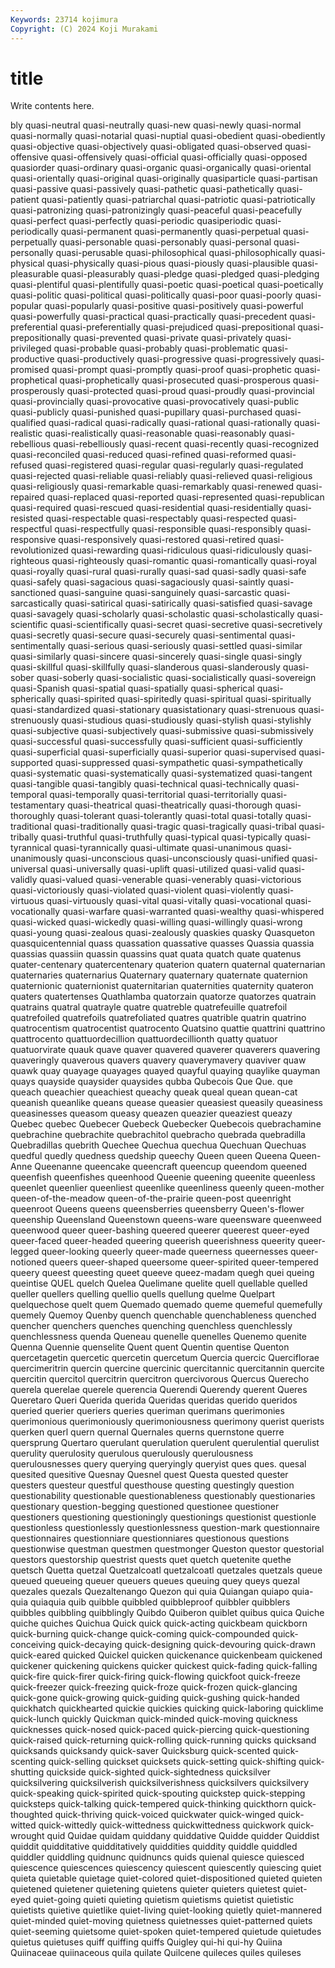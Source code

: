 ```yaml
---
Keywords: 23714 kojimura
Copyright: (C) 2024 Koji Murakami
---
```


# title

Write contents here.



bly quasi-neutral quasi-neutrally quasi-new quasi-newly quasi-normal quasi-normally quasi-notarial quasi-nuptial
quasi-obedient quasi-obediently quasi-objective quasi-objectively quasi-obligated quasi-observed quasi-offensive quasi-offensively quasi-official quasi-officially
quasi-opposed quasiorder quasi-ordinary quasi-organic quasi-organically quasi-oriental quasi-orientally quasi-original quasi-originally quasiparticle
quasi-partisan quasi-passive quasi-passively quasi-pathetic quasi-pathetically quasi-patient quasi-patiently quasi-patriarchal quasi-patriotic quasi-patriotically
quasi-patronizing quasi-patronizingly quasi-peaceful quasi-peacefully quasi-perfect quasi-perfectly quasi-periodic quasiperiodic quasi-periodically quasi-permanent
quasi-permanently quasi-perpetual quasi-perpetually quasi-personable quasi-personably quasi-personal quasi-personally quasi-perusable quasi-philosophical quasi-philosophically
quasi-physical quasi-physically quasi-pious quasi-piously quasi-plausible quasi-pleasurable quasi-pleasurably quasi-pledge quasi-pledged quasi-pledging
quasi-plentiful quasi-plentifully quasi-poetic quasi-poetical quasi-poetically quasi-politic quasi-political quasi-politically quasi-poor quasi-poorly
quasi-popular quasi-popularly quasi-positive quasi-positively quasi-powerful quasi-powerfully quasi-practical quasi-practically quasi-precedent quasi-preferential
quasi-preferentially quasi-prejudiced quasi-prepositional quasi-prepositionally quasi-prevented quasi-private quasi-privately quasi-privileged quasi-probable quasi-probably
quasi-problematic quasi-productive quasi-productively quasi-progressive quasi-progressively quasi-promised quasi-prompt quasi-promptly quasi-proof quasi-prophetic
quasi-prophetical quasi-prophetically quasi-prosecuted quasi-prosperous quasi-prosperously quasi-protected quasi-proud quasi-proudly quasi-provincial quasi-provincially
quasi-provocative quasi-provocatively quasi-public quasi-publicly quasi-punished quasi-pupillary quasi-purchased quasi-qualified quasi-radical quasi-radically
quasi-rational quasi-rationally quasi-realistic quasi-realistically quasi-reasonable quasi-reasonably quasi-rebellious quasi-rebelliously quasi-recent quasi-recently
quasi-recognized quasi-reconciled quasi-reduced quasi-refined quasi-reformed quasi-refused quasi-registered quasi-regular quasi-regularly quasi-regulated
quasi-rejected quasi-reliable quasi-reliably quasi-relieved quasi-religious quasi-religiously quasi-remarkable quasi-remarkably quasi-renewed quasi-repaired
quasi-replaced quasi-reported quasi-represented quasi-republican quasi-required quasi-rescued quasi-residential quasi-residentially quasi-resisted quasi-respectable
quasi-respectably quasi-respected quasi-respectful quasi-respectfully quasi-responsible quasi-responsibly quasi-responsive quasi-responsively quasi-restored quasi-retired
quasi-revolutionized quasi-rewarding quasi-ridiculous quasi-ridiculously quasi-righteous quasi-righteously quasi-romantic quasi-romantically quasi-royal quasi-royally
quasi-rural quasi-rurally quasi-sad quasi-sadly quasi-safe quasi-safely quasi-sagacious quasi-sagaciously quasi-saintly quasi-sanctioned
quasi-sanguine quasi-sanguinely quasi-sarcastic quasi-sarcastically quasi-satirical quasi-satirically quasi-satisfied quasi-savage quasi-savagely quasi-scholarly
quasi-scholastic quasi-scholastically quasi-scientific quasi-scientifically quasi-secret quasi-secretive quasi-secretively quasi-secretly quasi-secure quasi-securely
quasi-sentimental quasi-sentimentally quasi-serious quasi-seriously quasi-settled quasi-similar quasi-similarly quasi-sincere quasi-sincerely quasi-single
quasi-singly quasi-skillful quasi-skillfully quasi-slanderous quasi-slanderously quasi-sober quasi-soberly quasi-socialistic quasi-socialistically quasi-sovereign
quasi-Spanish quasi-spatial quasi-spatially quasi-spherical quasi-spherically quasi-spirited quasi-spiritedly quasi-spiritual quasi-spiritually quasi-standardized
quasi-stationary quasistationary quasi-strenuous quasi-strenuously quasi-studious quasi-studiously quasi-stylish quasi-stylishly quasi-subjective quasi-subjectively
quasi-submissive quasi-submissively quasi-successful quasi-successfully quasi-sufficient quasi-sufficiently quasi-superficial quasi-superficially quasi-superior quasi-supervised
quasi-supported quasi-suppressed quasi-sympathetic quasi-sympathetically quasi-systematic quasi-systematically quasi-systematized quasi-tangent quasi-tangible quasi-tangibly
quasi-technical quasi-technically quasi-temporal quasi-temporally quasi-territorial quasi-territorially quasi-testamentary quasi-theatrical quasi-theatrically quasi-thorough
quasi-thoroughly quasi-tolerant quasi-tolerantly quasi-total quasi-totally quasi-traditional quasi-traditionally quasi-tragic quasi-tragically quasi-tribal
quasi-tribally quasi-truthful quasi-truthfully quasi-typical quasi-typically quasi-tyrannical quasi-tyrannically quasi-ultimate quasi-unanimous quasi-unanimously
quasi-unconscious quasi-unconsciously quasi-unified quasi-universal quasi-universally quasi-uplift quasi-utilized quasi-valid quasi-validly quasi-valued
quasi-venerable quasi-venerably quasi-victorious quasi-victoriously quasi-violated quasi-violent quasi-violently quasi-virtuous quasi-virtuously quasi-vital
quasi-vitally quasi-vocational quasi-vocationally quasi-warfare quasi-warranted quasi-wealthy quasi-whispered quasi-wicked quasi-wickedly quasi-willing
quasi-willingly quasi-wrong quasi-young quasi-zealous quasi-zealously quaskies quasky Quasqueton quasquicentennial quass
quassation quassative quasses Quassia quassia quassias quassiin quassin quassins quat
quata quatch quate quatenus quater-centenary quatercentenary quaterion quatern quaternal quaternarian
quaternaries quaternarius Quaternary quaternary quaternate quaternion quaternionic quaternionist quaternitarian quaternities
quaternity quateron quaters quatertenses Quathlamba quatorzain quatorze quatorzes quatrain quatrains
quatral quatrayle quatre quatreble quatrefeuille quatrefoil quatrefoiled quatrefoils quatrefoliated quatres
quatrible quatrin quatrino quatrocentism quatrocentist quatrocento Quatsino quattie quattrini quattrino
quattrocento quattuordecillion quattuordecillionth quatty quatuor quatuorvirate quauk quave quaver quavered
quaverer quaverers quavering quaveringly quaverous quavers quavery quaverymavery quaviver quaw
quawk quay quayage quayages quayed quayful quaying quaylike quayman quays
quayside quaysider quaysides qubba Qubecois Que Que. que queach queachier
queachiest queachy queak queal quean quean-cat queanish queanlike queans quease
queasier queasiest queasily queasiness queasinesses queasom queasy queazen queazier queaziest
queazy Quebec quebec Quebecer Quebeck Quebecker Quebecois quebrachamine quebrachine quebrachite
quebrachitol quebracho quebrada quebradilla Quebradillas quebrith Quechee Quechua quechua Quechuan
Quechuas quedful quedly quedness quedship queechy Queen queen Queena Queen-Anne
Queenanne queencake queencraft queencup queendom queened queenfish queenfishes queenhood Queenie
queening queenite queenless queenlet queenlier queenliest queenlike queenliness queenly queen-mother
queen-of-the-meadow queen-of-the-prairie queen-post queenright queenroot Queens queens queensberries queensberry Queen's-flower
queenship Queensland Queenstown queens-ware queensware queenweed queenwood queer queer-bashing queered
queerer queerest queer-eyed queer-faced queer-headed queering queerish queerishness queerity queer-legged
queer-looking queerly queer-made queerness queernesses queer-notioned queers queer-shaped queersome queer-spirited
queer-tempered queery queest queesting queet queeve queez-madam quegh quei queing
queintise QUEL quelch Quelea Quelimane quelite quell quellable quelled queller
quellers quelling quellio quells quellung quelme Quelpart quelquechose quelt quem
Quemado quemado queme quemeful quemefully quemely Quemoy Quenby quench quenchable
quenchableness quenched quencher quenchers quenches quenching quenchless quenchlessly quenchlessness quenda
Queneau quenelle quenelles Quenemo quenite Quenna Quennie quenselite Quent quent
Quentin quentise Quenton quercetagetin quercetic quercetin quercetum Quercia quercic Querciflorae
quercimeritrin quercin quercine quercinic quercitannic quercitannin quercite quercitin quercitol quercitrin
quercitron quercivorous Quercus Querecho querela querelae querele querencia Querendi Querendy
querent Queres Queretaro Queri Querida querida Queridas queridas querido queridos
queried querier queriers queries queriman querimans querimonies querimonious querimoniously querimoniousness
querimony querist querists querken querl quern quernal Quernales querns quernstone
querre quersprung Quertaro querulant querulation querulent querulential querulist querulity querulosity
querulous querulously querulousness querulousnesses query querying queryingly queryist ques ques.
quesal quesited quesitive Quesnay Quesnel quest Questa quested quester questers
questeur questful questhouse questing questingly question questionability questionable questionableness questionably
questionaries questionary question-begging questioned questionee questioner questioners questioning questioningly questionings
questionist questionle questionless questionlessly questionlessness question-mark questionnaire questionnaires questionniare questionniares
questionous questions questionwise questman questmen questmonger Queston questor questorial questors
questorship questrist quests quet quetch quetenite quethe quetsch Quetta quetzal
Quetzalcoatl quetzalcoatl quetzales quetzals queue queued queueing queuer queuers queues
queuing quey queys quezal quezales quezals Quezaltenango Quezon qui quia
Quiangan quiapo quia-quia quiaquia quib quibble quibbled quibbleproof quibbler quibblers
quibbles quibbling quibblingly Quibdo Quiberon quiblet quibus quica Quiche quiche
quiches Quichua Quick quick quick-acting quickbeam quickborn quick-burning quick-change quick-coming
quick-compounded quick-conceiving quick-decaying quick-designing quick-devouring quick-drawn quick-eared quicked Quickel quicken
quickenance quickenbeam quickened quickener quickening quickens quicker quickest quick-fading quick-falling
quick-fire quick-firer quick-firing quick-flowing quickfoot quick-freeze quick-freezer quick-freezing quick-froze quick-frozen
quick-glancing quick-gone quick-growing quick-guiding quick-gushing quick-handed quickhatch quickhearted quickie quickies
quicking quick-laboring quicklime quick-lunch quickly Quickman quick-minded quick-moving quickness quicknesses
quick-nosed quick-paced quick-piercing quick-questioning quick-raised quick-returning quick-rolling quick-running quicks quicksand
quicksands quicksandy quick-saver Quicksburg quick-scented quick-scenting quick-selling quickset quicksets quick-setting
quick-shifting quick-shutting quickside quick-sighted quick-sightedness quicksilver quicksilvering quicksilverish quicksilverishness quicksilvers
quicksilvery quick-speaking quick-spirited quick-spouting quickstep quick-stepping quicksteps quick-talking quick-tempered quick-thinking
quickthorn quick-thoughted quick-thriving quick-voiced quickwater quick-winged quick-witted quick-wittedly quick-wittedness quickwittedness
quickwork quick-wrought quid Quidae quidam quiddany quiddative Quidde quidder Quiddist
quiddit quidditative quidditatively quiddities quiddity quiddle quiddled quiddler quiddling quidnunc
quidnuncs quids quienal quiesce quiesced quiescence quiescences quiescency quiescent quiescently
quiescing quiet quieta quietable quietage quiet-colored quiet-dispositioned quieted quieten quietened
quietener quietening quietens quieter quieters quietest quiet-eyed quiet-going quieti quieting
quietism quietisms quietist quietistic quietists quietive quietlike quiet-living quiet-looking quietly
quiet-mannered quiet-minded quiet-moving quietness quietnesses quiet-patterned quiets quiet-seeming quietsome quiet-spoken
quiet-tempered quietude quietudes quietus quietuses quiff quiffing quiffs Quigley qui-hi
qui-hy Quiina Quiinaceae quiinaceous quila quilate Quilcene quileces quiles quileses
